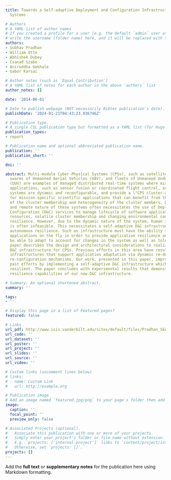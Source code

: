```yaml
---
title: Towards a Self-adaptive Deployment and Configuration Infrastructure for Cyber-Physical
  Systems

# Authors
# A YAML list of author names
# If you created a profile for a user (e.g. the default `admin` user at `content/authors/admin/`), 
# write the username (folder name) here, and it will be replaced with their full name and linked to their profile.
authors:
- Subhav Pradhan
- William Otte
- Abhishek Dubey
- Csanad Szabo
- Aniruddha Gokhale
- Gabor Karsai

# Author notes (such as 'Equal Contribution')
# A YAML list of notes for each author in the above `authors` list
author_notes: []

date: '2014-06-01'

# Date to publish webpage (NOT necessarily Bibtex publication's date).
publishDate: '2024-01-21T04:43:23.036746Z'

# Publication type.
# A single CSL publication type but formatted as a YAML list (for Hugo requirements).
publication_types:
- report

# Publication name and optional abbreviated publication name.
publication: ''
publication_short: ''

doi: ''

abstract: Multi-module Cyber-Physical Systems (CPSs), such as satellite clusters,
  swarms of Unmanned Aerial Vehicles (UAV), and fleets of Unmanned Underwater Vehicles
  (UUV) are examples of managed distributed real-time systems where mission-critical
  applications, such as sensor fusion or coordinated flight control, are hosted. These
  systems are dynamic and reconfigurable, and provide a \"CPS cluster-as-a-servicetextquoterighttextquoteright
  for mission-specific scientific applications that can benefit from the elasticity
  of the cluster membership and heterogeneity of the cluster members. Distributed
  and remote nature of these systems often necessitates the use of Deployment and
  Configuration (D&C) services to manage lifecycle of software applications. Fluctuating
  resources, volatile cluster membership and changing environmental conditions require
  resilience. However, due to the dynamic nature of the system, human intervention
  is often infeasible. This necessitates a self-adaptive D&C infrastructure that supports
  autonomous resilience. Such an infrastructure must have the ability to adapt existing
  applications on the fly in order to provide application resilience and must itself
  be able to adapt to account for changes in the system as well as tolerate failures.   This
  paper describes the design and architectural considerations to realize a self-adaptive,
  D&C infrastructure for CPSs. Previous efforts in this area have resulted in D&C
  infrastructures that support application adaptation via dynamic re-deployment and
  re-configuration mechanisms. Our work, presented in this paper, improves upon these
  past efforts by implementing a self-adaptive D&C infrastructure which itself is
  resilient. The paper concludes with experimental results that demonstrate the autonomous
  resilience capabilities of our new D&C infrastructure.

# Summary. An optional shortened abstract.
summary: ''

tags:
- ''

# Display this page in a list of Featured pages?
featured: false

# Links
url_pdf: http://www.isis.vanderbilt.edu/sites/default/files/Pradhan_SEAMS_TechReport.pdf
url_code: ''
url_dataset: ''
url_poster: ''
url_project: ''
url_slides: ''
url_source: ''
url_video: ''

# Custom links (uncomment lines below)
# links:
# - name: Custom Link
#   url: http://example.org

# Publication image
# Add an image named `featured.jpg/png` to your page's folder then add a caption below.
image:
  caption: ''
  focal_point: ''
  preview_only: false

# Associated Projects (optional).
#   Associate this publication with one or more of your projects.
#   Simply enter your project's folder or file name without extension.
#   E.g. `projects: ['internal-project']` links to `content/project/internal-project/index.md`.
#   Otherwise, set `projects: []`.
projects: []
---
```


Add the **full text** or **supplementary notes** for the publication here using Markdown formatting.
